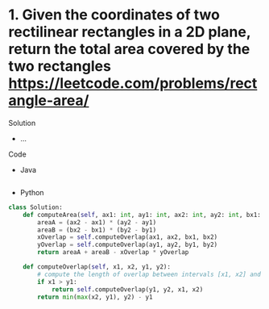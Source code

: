 # 1. Given the coordinates of two rectilinear rectangles in a 2D plane, return the total area covered by the two rectangles https://leetcode.com/problems/rectangle-area/

Solution

- ...

Code

- Java

```java

```

- Python

```python
class Solution:
    def computeArea(self, ax1: int, ay1: int, ax2: int, ay2: int, bx1: int, by1: int, bx2: int, by2: int) -> int:
        areaA = (ax2 - ax1) * (ay2 - ay1)
        areaB = (bx2 - bx1) * (by2 - by1)
        xOverlap = self.computeOverlap(ax1, ax2, bx1, bx2)
        yOverlap = self.computeOverlap(ay1, ay2, by1, by2)
        return areaA + areaB - xOverlap * yOverlap

    def computeOverlap(self, x1, x2, y1, y2):
        # compute the length of overlap between intervals [x1, x2] and [y1, y2]
        if x1 > y1:
            return self.computeOverlap(y1, y2, x1, x2)
        return min(max(x2, y1), y2) - y1
```